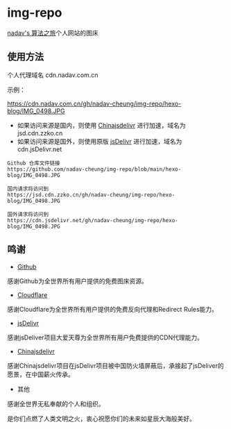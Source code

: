 # img-repo

[nadav's 算法之旅](https://nadav.com.cn/)个人网站的图床

## 使用方法

个人代理域名 cdn.nadav.com.cn

示例：

https://cdn.nadav.com.cn/gh/nadav-cheung/img-repo/hexo-blog/IMG_0498.JPG

- 如果访问来源是国内，则使用 [Chinajsdelivr](https://github.com/54ayao/Chinajsdelivr) 进行加速，域名为jsd.cdn.zzko.cn
- 如果访问来源是国外，则使用原版 [jsDelivr](https://www.jsdelivr.com/) 进行加速，域名为cdn.jsDelivr.net

```
Github 仓库文件链接
https://github.com/nadav-cheung/img-repo/blob/main/hexo-blog/IMG_0498.JPG

国内请求将访问到
https://jsd.cdn.zzko.cn/gh/nadav-cheung/img-repo/hexo-blog/IMG_0498.JPG

国外请求将访问到
https://cdn.jsdelivr.net/gh/nadav-cheung/img-repo/hexo-blog/IMG_0498.JPG
```



## 鸣谢

- [Github](https://github.com/)

感谢Github为全世界所有用户提供的免费图床资源。

- [Cloudflare](https://www.cloudflare.com/)

感谢Cloudflare为全世界所有用户提供的免费反向代理和Redirect Rules能力。

- [jsDelivr](https://www.jsdelivr.com/)

感谢jsDeliver项目大爱天尊为全世界所有用户免费提供的CDN代理能力。

- [Chinajsdelivr](https://github.com/54ayao/Chinajsdelivr)

感谢Chinajsdelivr项目在jsDelivr项目被中国防火墙屏蔽后，承接起了jsDeliver的愿景，在中国薪火传承。

- 其他

感谢全世界无私奉献的个人和组织。

是你们点燃了人类文明之火，衷心祝愿你们的未来如星辰大海般美好。
